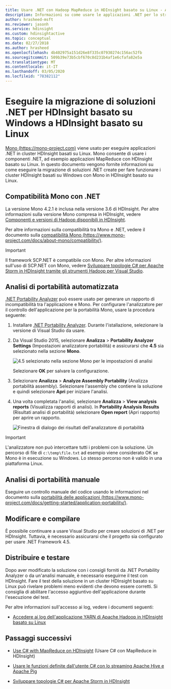 ```yaml
---
title: Usare .NET con Hadoop MapReduce in HDInsight basato su Linux - Azure
description: Informazioni su come usare le applicazioni .NET per lo streaming di MapReduce in HDInsight basato su Linux.
author: hrasheed-msft
ms.reviewer: jasonh
ms.service: hdinsight
ms.custom: hdinsightactive
ms.topic: conceptual
ms.date: 02/27/2018
ms.author: hrasheed
ms.openlocfilehash: 4b402975a151d26e8f335c07930274c156ac52fb
ms.sourcegitcommit: 509b39e73b5cbf670c8d231b4af1e6cfafa82e5a
ms.translationtype: MT
ms.contentlocale: it-IT
ms.lasthandoff: 03/05/2020
ms.locfileid: "78382112"
---
```

# <a name="migrate-net-solutions-for-windows-based-hdinsight-to-linux-based-hdinsight"></a>Eseguire la migrazione di soluzioni .NET per HDInsight basato su Windows a HDInsight basato su Linux

[Mono (https://mono-project.com)](https://mono-project.com) viene usato per eseguire applicazioni .NET in cluster HDInsight basati su Linux. Mono consente di usare i componenti .NET, ad esempio applicazioni MapReduce con HDInsight basato su Linux. In questo documento vengono fornite informazioni su come eseguire la migrazione di soluzioni .NET create per fare funzionare i cluster HDInsight basati su Windows con Mono in HDInsight basato su Linux.

## <a name="mono-compatibility-with-net"></a>Compatibilità Mono con .NET

La versione Mono 4.2.1 è inclusa nella versione 3.6 di HDInsight. Per altre informazioni sulla versione Mono compresa in HDInsight, vedere [Componenti e versioni di Hadoop disponibili in HDInsight](hdinsight-component-versioning.md).

Per altre informazioni sulla compatibilità tra Mono e .NET, vedere il documento sulla [compatibilità Mono (https://www.mono-project.com/docs/about-mono/compatibility/)](https://www.mono-project.com/docs/about-mono/compatibility/).

> [!IMPORTANT]  
> Il framework SCP.NET è compatibile con Mono. Per altre informazioni sull'uso di SCP.NET con Mono, vedere [Sviluppare topologie C# per Apache Storm in HDInsight tramite gli strumenti Hadoop per Visual Studio](storm/apache-storm-develop-csharp-visual-studio-topology.md).

## <a name="automated-portability-analysis"></a>Analisi di portabilità automatizzata

[.NET Portability Analyzer](https://marketplace.visualstudio.com/items?itemName=ConnieYau.NETPortabilityAnalyzer) può essere usato per generare un rapporto di incompatibilità tra l'applicazione e Mono. Per configurare l'analizzatore per il controllo dell'applicazione per la portabilità Mono, usare la procedura seguente:

1. Installare [.NET Portability Analyzer](https://marketplace.visualstudio.com/items?itemName=ConnieYau.NETPortabilityAnalyzer). Durante l'istallazione, selezionare la versione di Visual Studio da usare.

2. Da Visual Studio 2015, selezionare __Analizza__ > __Portability Analyzer Settings__ (Impostazioni analizzatore portabilità) e assicurarsi che __4.5__ sia selezionato nella sezione __Mono__.

    ![4.5 selezionato nella sezione Mono per le impostazioni di analisi](./media/hdinsight-hadoop-migrate-dotnet-to-linux/portability-analyzer-settings.png)

    Selezionare __OK__ per salvare la configurazione.

3. Selezionare __Analizza__ > __Analyze Assembly Portability__ (Analizza portabilità assembly). Selezionare l'assembly che contiene la soluzione e quindi selezionare __Apri__ per iniziare l'analisi.

4. Una volta completata l'analisi, selezionare __Analizza__ > __View analysis reports__ (Visualizza rapporti di analisi). In __Portability Analysis Results__ (Risultati analisi di portabilità) selezionare __Open report__ (Apri rapporto) per aprire un rapporto.

    ![Finestra di dialogo dei risultati dell'analizzatore di portabilità](./media/hdinsight-hadoop-migrate-dotnet-to-linux/portability-analyzer-results.png)

> [!IMPORTANT]  
> L'analizzatore non può intercettare tutti i problemi con la soluzione. Un percorso di file di `c:\temp\file.txt` ad esempio viene considerato OK se Mono è in esecuzione su Windows. Lo stesso percorso non è valido in una piattaforma Linux.

## <a name="manual-portability-analysis"></a>Analisi di portabilità manuale

Eseguire un controllo manuale del codice usando le informazioni nel documento sulla [portabilità delle applicazioni (https://www.mono-project.com/docs/getting-started/application-portability/)](https://www.mono-project.com/docs/getting-started/application-portability/).

## <a name="modify-and-build"></a>Modificare e compilare

È possibile continuare a usare Visual Studio per creare soluzioni di .NET per HDInsight. Tuttavia, è necessario assicurarsi che il progetto sia configurato per usare .NET Framework 4.5.

## <a name="deploy-and-test"></a>Distribuire e testare

Dopo aver modificato la soluzione con i consigli forniti da .NET Portability Analyzer o da un'analisi manuale, è necessario eseguirne il test con HDInsight. Fare il test della soluzione in un cluster HDInsight basato su Linux può rivelare problemi meno evidenti che devono essere corretti. Si consiglia di abilitare l'accesso aggiuntivo dell'applicazione durante l'esecuzione del test.

Per altre informazioni sull'accesso ai log, vedere i documenti seguenti:

* [Accedere ai log dell'applicazione YARN di Apache Hadoop in HDInsight basato su Linux](hdinsight-hadoop-access-yarn-app-logs-linux.md)

## <a name="next-steps"></a>Passaggi successivi

* [Use C# with MapReduce on HDInsight](hadoop/apache-hadoop-dotnet-csharp-mapreduce-streaming.md) (Usare C# con MapReduce in HDInsight)

* [Usare le funzioni definite dall'utente C# con lo streaming Apache Hive e Apache Pig](hadoop/apache-hadoop-hive-pig-udf-dotnet-csharp.md)

* [Sviluppare topologie C# per Apache Storm in HDInsight](storm/apache-storm-develop-csharp-visual-studio-topology.md)
